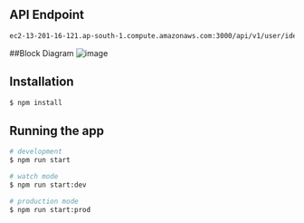 ## API Endpoint
```bash
ec2-13-201-16-121.ap-south-1.compute.amazonaws.com:3000/api/v1/user/identify
```

##Block Diagram
![image](https://drive.google.com/uc?export=view&id=1ETTQ9NM_S2MghflE9UmbXRMac3qX0Vaa)


## Installation

```bash
$ npm install
```

## Running the app

```bash
# development
$ npm run start

# watch mode
$ npm run start:dev

# production mode
$ npm run start:prod
```
